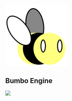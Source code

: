 ![](https://github.com/velddev/BumboEngine/blob/master/Logo/logo_small.png) 
## Bumbo Engine
![](https://i.imgur.com/yzrD01Z.png)
